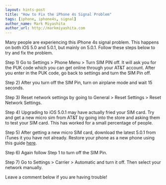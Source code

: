 ```yaml
---
layout: hints-post
title: "How to Fix the iPhone 4s Signal Problem"
tags: [iphone, iphone4s, signal]
author_name: Mark Miyashita
author_url: http://markmiyashita.com
---
```


Many people are experiencing this iPhone 4s signal problem. This happens on both iOS 5.0 and 5.0.1, but mainly on 5.0.1. Follow these steps below to try and fix the problem.

Step 1) Go to Settings > Phone Menu > Turn SIM PIN off. It will ask you for the PUK code which you can get online through your AT&T account. After you enter in the PUK code, go back to settings and turn the SIM Pin off.

Step 2) After you turn off the SIM Pin, turn on airplane mode and wait 15 seconds.

Step 3) Reset network settings by going to General > Reset Settings > Reset Network Settings.

Step 4) Upgrading to iOS 5.0.1 may have actually fried your SIM card. Try and get a new micro sim from AT&T by going into the store and asking them to test your SIM card. This has worked for a small percentage of people.

Step 5) After getting a new micro SIM card, download the latest 5.0.1 from iTunes it you have not already. Restore your phone as a new phone using this guide <a href="http://imbyter.com/2012/01/how-to-restore-your-iphone-ipod-touch-or-ipad/">here</a>.

Step 6) Again follow Step 1 to turn off the SIM Pin.

Step 7) Go to Settings > Carrier > Automatic and turn it off. Then select your network manually.

Leave a comment below if you are having trouble!